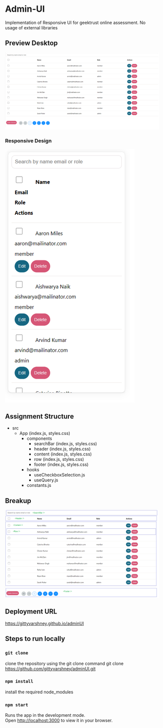 # Admin-UI

Implementation of Responsive UI for geektrust online assessment.
No usage of external libraries

## Preview Desktop
![Database](https://github.com/gittyvarshney/adminUI/blob/main/desktop.png?raw=true)

### Responsive Design
![Database](https://github.com/gittyvarshney/adminUI/blob/main/mobile.png?raw=true)

## Assignment Structure
- src
  - App (index.js, styles.css)
    - components
      - searchBar (index.js, styles.css)
      - header (index.js, styles.css)
      - content (index.js, styles.css)
      - row (index.js, styles.css)
      - footer (index.js, styles.css)
    - hooks
      - useCheckboxSelection.js
      - useQuery.js  
    - constants.js

## Breakup
![Database](https://github.com/gittyvarshney/adminUI/blob/main/design.png?raw=true)

## Deployment URL
https://gittyvarshney.github.io/adminUI

## Steps to run locally

### `git clone`
clone the repository using the git clone command
git clone https://github.com/gittyvarshney/adminUI.git

### `npm install`

install the required node_modules

### `npm start`

Runs the app in the development mode.\
Open [http://localhost:3000](http://localhost:3000) to view it in your browser.